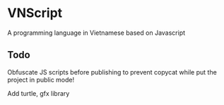 # VNScript
A programming language in Vietnamese based on Javascript

## Todo
Obfuscate JS scripts before publishing to prevent copycat while put the project in public mode!

Add turtle, gfx library
